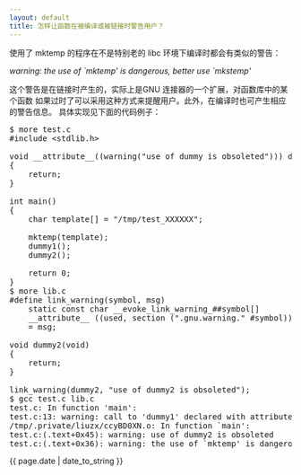```yaml
---
layout: default
title: 怎样让函数在被编译或被链接时警告用户？
---
```


使用了 mktemp 的程序在不是特别老的 libc 环境下编译时都会有类似的警告：

*warning: the use of \`mktemp' is dangerous, better use \`mkstemp'*

这个警告是在链接时产生的，实际上是GNU 连接器的一个扩展，对函数库中的某个函数
如果过时了可以采用这种方式来提醒用户。此外，在编译时也可产生相应的警告信息。
具体实现见下面的代码例子：

<pre>
$ more test.c
#include &lt;stdlib.h&gt;

void __attribute__((warning("use of dummy is obsoleted"))) dummy1(void)
{
    return;
}

int main()
{
    char template[] = "/tmp/test_XXXXXX";

    mktemp(template);
    dummy1();
    dummy2();

    return 0;
}
$ more lib.c
#define link_warning(symbol, msg)                             \
    static const char __evoke_link_warning_##symbol[]         \
    __attribute__ ((used, section (".gnu.warning." #symbol))) \
    = msg;

void dummy2(void)
{
    return;
}

link_warning(dummy2, "use of dummy2 is obsoleted");
$ gcc test.c lib.c
test.c: In function 'main':
test.c:13: warning: call to 'dummy1' declared with attribute warning: use of dummy is obsoleted
/tmp/.private/liuzx/ccyBD0XN.o: In function `main':
test.c:(.text+0x45): warning: use of dummy2 is obsoleted
test.c:(.text+0x36): warning: the use of `mktemp' is dangerous, better use `mkstemp'
</pre>

{{ page.date | date_to_string }}
